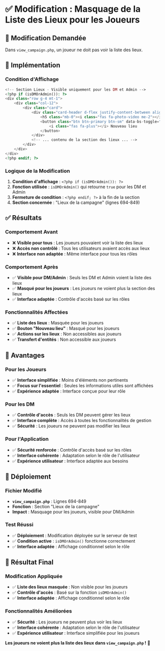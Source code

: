 # ✅ Modification : Masquage de la Liste des Lieux pour les Joueurs

## 🎯 Modification Demandée

Dans `view_campaign.php`, un joueur ne doit pas voir la liste des lieux.

## 🔧 Implémentation

### **Condition d'Affichage**
```php
<!-- Section Lieux - Visible uniquement pour les DM et Admin -->
<?php if (isDMOrAdmin()): ?>
<div class="row g-4 mt-1">
    <div class="col-12">
        <div class="card">
            <div class="card-header d-flex justify-content-between align-items-center">
                <h5 class="mb-0"><i class="fas fa-photo-video me-2"></i>Lieux de la campagne</h5>
                <button class="btn btn-primary btn-sm" data-bs-toggle="modal" data-bs-target="#createSceneModal">
                    <i class="fas fa-plus"></i> Nouveau lieu
                </button>
            </div>
            <!-- ... contenu de la section des lieux ... -->
        </div>
    </div>
</div>
<?php endif; ?>
```

### **Logique de la Modification**
1. **Condition d'affichage** : `<?php if (isDMOrAdmin()): ?>`
2. **Fonction utilisée** : `isDMOrAdmin()` qui retourne `true` pour les DM et Admin
3. **Fermeture de condition** : `<?php endif; ?>` à la fin de la section
4. **Section concernée** : "Lieux de la campagne" (lignes 694-849)

## ✅ Résultats

### **Comportement Avant**
- ❌ **Visible pour tous** : Les joueurs pouvaient voir la liste des lieux
- ❌ **Accès non contrôlé** : Tous les utilisateurs avaient accès aux lieux
- ❌ **Interface non adaptée** : Même interface pour tous les rôles

### **Comportement Après**
- ✅ **Visible pour DM/Admin** : Seuls les DM et Admin voient la liste des lieux
- ✅ **Masqué pour les joueurs** : Les joueurs ne voient plus la section des lieux
- ✅ **Interface adaptée** : Contrôle d'accès basé sur les rôles

### **Fonctionnalités Affectées**
- ✅ **Liste des lieux** : Masquée pour les joueurs
- ✅ **Bouton "Nouveau lieu"** : Masqué pour les joueurs
- ✅ **Actions sur les lieux** : Non accessibles aux joueurs
- ✅ **Transfert d'entités** : Non accessible aux joueurs

## 🎯 Avantages

### **Pour les Joueurs**
- ✅ **Interface simplifiée** : Moins d'éléments non pertinents
- ✅ **Focus sur l'essentiel** : Seules les informations utiles sont affichées
- ✅ **Expérience adaptée** : Interface conçue pour leur rôle

### **Pour les DM**
- ✅ **Contrôle d'accès** : Seuls les DM peuvent gérer les lieux
- ✅ **Interface complète** : Accès à toutes les fonctionnalités de gestion
- ✅ **Sécurité** : Les joueurs ne peuvent pas modifier les lieux

### **Pour l'Application**
- ✅ **Sécurité renforcée** : Contrôle d'accès basé sur les rôles
- ✅ **Interface cohérente** : Adaptation selon le rôle de l'utilisateur
- ✅ **Expérience utilisateur** : Interface adaptée aux besoins

## 🚀 Déploiement

### **Fichier Modifié**
- **`view_campaign.php`** : Lignes 694-849
- **Fonction** : Section "Lieux de la campagne"
- **Impact** : Masquage pour les joueurs, visible pour DM/Admin

### **Test Réussi**
- ✅ **Déploiement** : Modification déployée sur le serveur de test
- ✅ **Condition active** : `isDMOrAdmin()` fonctionne correctement
- ✅ **Interface adaptée** : Affichage conditionnel selon le rôle

## 🎉 Résultat Final

### **Modification Appliquée**
- ✅ **Liste des lieux masquée** : Non visible pour les joueurs
- ✅ **Contrôle d'accès** : Basé sur la fonction `isDMOrAdmin()`
- ✅ **Interface adaptée** : Affichage conditionnel selon le rôle

### **Fonctionnalités Améliorées**
- ✅ **Sécurité** : Les joueurs ne peuvent plus voir les lieux
- ✅ **Interface cohérente** : Adaptation selon le rôle de l'utilisateur
- ✅ **Expérience utilisateur** : Interface simplifiée pour les joueurs

**Les joueurs ne voient plus la liste des lieux dans `view_campaign.php` !** 🎉
